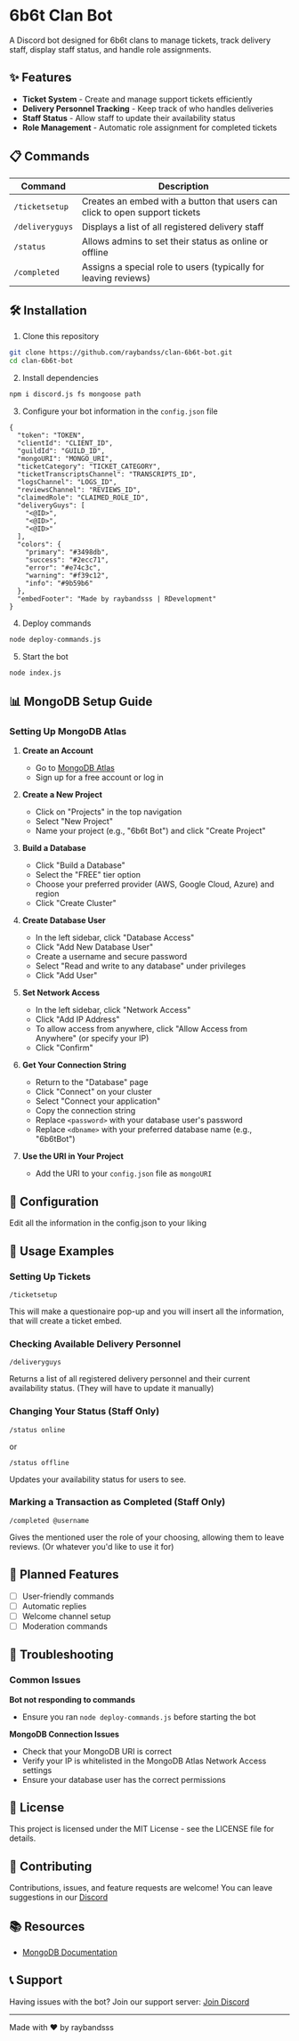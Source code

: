 # 6b6t Clan Bot

A Discord bot designed for 6b6t clans to manage tickets, track delivery staff, display staff status, and handle role assignments.

## ✨ Features

- **Ticket System** - Create and manage support tickets efficiently
- **Delivery Personnel Tracking** - Keep track of who handles deliveries
- **Staff Status** - Allow staff to update their availability status
- **Role Management** - Automatic role assignment for completed tickets

## 📋 Commands

| Command | Description |
|---------|-------------|
| `/ticketsetup` | Creates an embed with a button that users can click to open support tickets |
| `/deliveryguys` | Displays a list of all registered delivery staff |
| `/status` | Allows admins to set their status as online or offline |
| `/completed` | Assigns a special role to users (typically for leaving reviews) |

## 🛠️ Installation

1. Clone this repository
```bash
git clone https://github.com/raybandss/clan-6b6t-bot.git
cd clan-6b6t-bot
```

2. Install dependencies
```bash
npm i discord.js fs mongoose path
```

3. Configure your bot information in the `config.json` file
```
{
  "token": "TOKEN",
  "clientId": "CLIENT_ID",
  "guildId": "GUILD_ID",
  "mongoURI": "MONGO_URI",
  "ticketCategory": "TICKET_CATEGORY",
  "ticketTranscriptsChannel": "TRANSCRIPTS_ID",
  "logsChannel": "LOGS_ID",
  "reviewsChannel": "REVIEWS_ID",
  "claimedRole": "CLAIMED_ROLE_ID",
  "deliveryGuys": [
    "<@ID>", 
    "<@ID>",
    "<@ID>"
  ],
  "colors": {
    "primary": "#3498db",
    "success": "#2ecc71",
    "error": "#e74c3c",
    "warning": "#f39c12",
    "info": "#9b59b6"
  },
  "embedFooter": "Made by raybandsss | RDevelopment"
}
```
4. Deploy commands
```bash
node deploy-commands.js
```
5. Start the bot
```bash
node index.js
```

## 📊 MongoDB Setup Guide

### Setting Up MongoDB Atlas

1. **Create an Account**
   - Go to [MongoDB Atlas](https://www.mongodb.com/cloud/atlas)
   - Sign up for a free account or log in

2. **Create a New Project**
   - Click on "Projects" in the top navigation
   - Select "New Project"
   - Name your project (e.g., "6b6t Bot") and click "Create Project"

3. **Build a Database**
   - Click "Build a Database"
   - Select the "FREE" tier option
   - Choose your preferred provider (AWS, Google Cloud, Azure) and region
   - Click "Create Cluster"

4. **Create Database User**
   - In the left sidebar, click "Database Access"
   - Click "Add New Database User"
   - Create a username and secure password
   - Select "Read and write to any database" under privileges
   - Click "Add User"

5. **Set Network Access**
   - In the left sidebar, click "Network Access"
   - Click "Add IP Address"
   - To allow access from anywhere, click "Allow Access from Anywhere" (or specify your IP)
   - Click "Confirm"

6. **Get Your Connection String**
   - Return to the "Database" page
   - Click "Connect" on your cluster
   - Select "Connect your application"
   - Copy the connection string
   - Replace `<password>` with your database user's password
   - Replace `<dbname>` with your preferred database name (e.g., "6b6tBot")

7. **Use the URI in Your Project**
   - Add the URI to your `config.json` file as `mongoURI`

## 🔧 Configuration

Edit all the information in the config.json to your liking


## 💬 Usage Examples

### Setting Up Tickets

```
/ticketsetup
```
This will make a questionaire pop-up and you will insert all the information, that will create a ticket embed.

### Checking Available Delivery Personnel

```
/deliveryguys
```
Returns a list of all registered delivery personnel and their current availability status. (They will have to update it manually)

### Changing Your Status (Staff Only)

```
/status online
```
or
```
/status offline
```
Updates your availability status for users to see.

### Marking a Transaction as Completed (Staff Only)

```
/completed @username
```
Gives the mentioned user the role of your choosing, allowing them to leave reviews. (Or whatever you'd like to use it for)

## 🔄 Planned Features

- [ ] User-friendly commands
- [ ] Automatic replies
- [ ] Welcome channel setup
- [ ] Moderation commands

## 🐛 Troubleshooting

### Common Issues

**Bot not responding to commands**
- Ensure you ran `node deploy-commands.js` before starting the bot

**MongoDB Connection Issues**
- Check that your MongoDB URI is correct
- Verify your IP is whitelisted in the MongoDB Atlas Network Access settings
- Ensure your database user has the correct permissions

## 📜 License

This project is licensed under the MIT License - see the LICENSE file for details.

## 🤝 Contributing

Contributions, issues, and feature requests are welcome! You can leave suggestions in our [Discord](https://discord.gg/XUCwtuRn69)


## 📚 Resources

- [MongoDB Documentation](https://docs.mongodb.com/)

## 📞 Support

Having issues with the bot? Join our support server:
[Join Discord](https://discord.gg/XUCwtuRn69)

---

Made with ❤️ by raybandsss 
